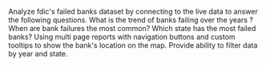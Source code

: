 Analyze fdic's failed banks dataset by connecting to the live data to answer the following questions. What is the trend of banks failing over the years ? When are bank failures the most common? Which state has the most failed banks? Using multi page reports with navigation buttons and custom tooltips to show the bank's location on the map. Provide ability to filter data by year and state.

